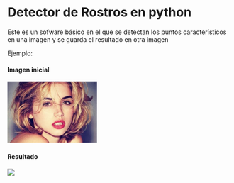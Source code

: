 <h1>Detector de Rostros en python</h1>
<p>Este es un sofware básico en el que se detectan los puntos característicos en una imagen y se guarda el resultado en otra imagen </p>
<p>Ejemplo:</p>
<h4>Imagen inicial</h4>
<img src="rostro.jpg" width="40%">
<h4>Resultado</h4>
<img src="rostro_maked.jpg" width="40%">